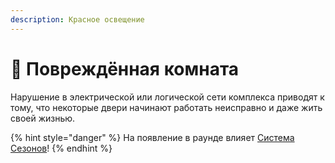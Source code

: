 ```yaml
---
description: Красное освещение
---
```


# 🛑 Повреждённая комната

Нарушение в электрической или логической сети комплекса приводят к тому, что некоторые двери начинают работать неисправно и даже жить своей жизнью.

{% hint style="danger" %}
На появление в раунде влияет [Система Сезонов](../server-systems/seasons-system.md)!
{% endhint %}
